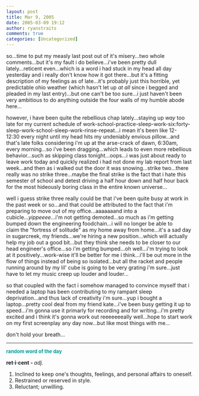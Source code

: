 ```yaml
---
layout: post
title: Mar 9, 2005
date: 2005-03-09 19:12
author: ryanstraits
comments: true
categories: [Uncategorized]
---
```

so...time to put my measly last post out of it's misery...two whole comments...but it's my fault i do believe...i've been pretty dull lately...reticent even...which is a word i had stuck in my head all day yesterday and i really don't know how it got there...but it's a fitting description of my feelings as of late...it's probably just this horrible, yet predictable ohio weather (which hasn't let up <em>at all</em> since i begged and pleaded in my last entry)...but one can't be too sure...i just haven't been very ambitious to do anything outside the four walls of my humble abode here...

however, i have been quite the rebellious chap lately...staying up <em>way</em> too late for my current schedule of work-school-practice-sleep-work-six:forty-sleep-work-school-sleep-work-rinse-repeat...i mean it's been like 12-12:30 every night until my head hits my undeniably envious pillow...and that's late folks considering i'm up at the arse-crack of dawn, 6:30am, every morning...so i've been dragging...which leads to even more rebellious behavior...such as skipping class tonight...oops...i was just about ready to leave work today and quickly realized i had not done my lab report from last week...and then as i walked out the door it was snowing...strike two...there really was no strike three...maybe the final strike is the fact that i hate this semester of school and detest driving a half hour down and half hour back for the most hideously boring class in the entire known universe...

well i guess strike three really could be that i've been quite busy at work in the past week or so...and that could be attributed to the fact that i'm preparing to move out of my office...aaaaaaand into a cubicle...<em>yippeeee</em>...i'm not getting demoted...so much as i'm getting bumped down the engineering foodchain...i will no longer be able to claim the "fortress of solitude" as my home away from home...it's a sad day in sugarcreek, my friends...we're hiring a new position...which will actually help my job out a good bit...but they think she needs to be closer to our head engineer's office...so i'm getting bumped...oh well...i'm trying to look at it positively...work-wise it'll be better for me i think...i'll be out more in the flow of things instead of being so isolated...but all the racket and people running around by my lil' cube is going to be very grating i'm sure...just have to let my music creep up louder and louder...

so that coupled with the fact i somehow managed to convince myself that i needed a laptop has been contributing to my rampant sleep deprivation...and thus lack of creativity i'm sure...yup i bought a laptop...pretty cool deal from my friend kate...i've been busy getting it up to speed...i'm gonna use it primarly for recording and for writing...i'm pretty excited and i think it's gonna work out reeeeeeeally well...hope to start work on my first screenplay any day now...but like most things with me...

don't hold your breath...

<hr id="null" />

<strong><span style="color:#009999;font-size:small;">random word of the day</span></strong>

<strong>ret·i·cent - </strong><i>adj.</i>
<ol>
	<li>Inclined to keep one's thoughts, feelings, and personal affairs to oneself.</li>
	<li>Restrained or reserved in style.</li>
	<li>Reluctant; unwilling.</li>
</ol>
